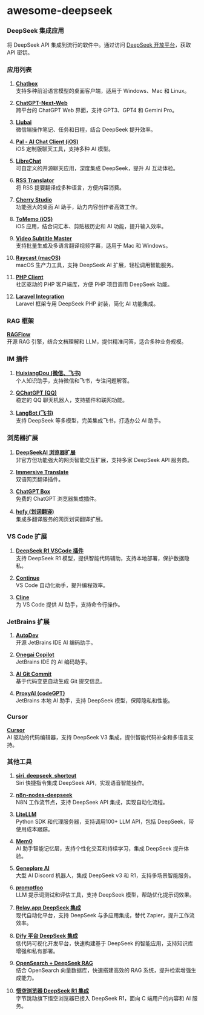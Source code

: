 # awesome-deepseek
### DeepSeek 集成应用

将 DeepSeek API 集成到流行的软件中。通过访问 [DeepSeek 开放平台](https://platform.deepseek.com/)，获取 API 密钥。

### 应用列表

1. **[Chatbox](https://github.com/deepseek-ai/awesome-deepseek-integration/blob/main/docs/chatbox/README.md)**  
   支持多种前沿语言模型的桌面客户端，适用于 Windows、Mac 和 Linux。

2. **[ChatGPT-Next-Web](https://github.com/deepseek-ai/awesome-deepseek-integration/blob/main/docs/chatgpt_next_web/README.md)**  
   跨平台的 ChatGPT Web 界面，支持 GPT3、GPT4 和 Gemini Pro。

3. **[Liubai](https://github.com/deepseek-ai/awesome-deepseek-integration/blob/main/docs/liubai/README.md)**  
   微信端操作笔记、任务和日程，结合 DeepSeek 提升效率。

4. **[Pal - AI Chat Client (iOS)](https://github.com/deepseek-ai/awesome-deepseek-integration/blob/main/docs/pal/README.md)**  
   iOS 定制版聊天工具，支持多种 AI 模型。

5. **[LibreChat](https://www.librechat.ai/docs/configuration/librechat_yaml/ai_endpoints/deepseek)**  
   可自定义的开源聊天应用，深度集成 DeepSeek，提升 AI 互动体验。

6. **[RSS Translator](https://github.com/deepseek-ai/awesome-deepseek-integration/blob/main/docs/rss_translator/README.md)**  
   将 RSS 提要翻译成多种语言，方便内容消费。

7. **[Cherry Studio](https://github.com/deepseek-ai/awesome-deepseek-integration/blob/main/docs/cherrystudio/README.md)**  
   功能强大的桌面 AI 助手，助力内容创作者高效工作。

8. **[ToMemo (iOS)](https://github.com/deepseek-ai/awesome-deepseek-integration/blob/main/docs/tomemo/README.md)**  
   iOS 应用，结合词汇本、剪贴板历史和 AI 功能，提升输入效率。

9. **[Video Subtitle Master](https://github.com/buxuku/video-subtitle-master)**  
   支持批量生成及多语言翻译视频字幕，适用于 Mac 和 Windows。

10. **[Raycast (macOS)](https://github.com/deepseek-ai/awesome-deepseek-integration/blob/main/docs/raycast/README.md)**  
    macOS 生产力工具，支持 DeepSeek AI 扩展，轻松调用智能服务。

11. **[PHP Client](https://github.com/deepseek-php/deepseek-php-client/blob/master/README.md)**  
    社区驱动的 PHP 客户端库，方便 PHP 项目调用 DeepSeek 功能。

12. **[Laravel Integration](https://github.com/deepseek-php/deepseek-php-client/blob/master/README.md)**  
    Laravel 框架专用 DeepSeek PHP 封装，简化 AI 功能集成。

### RAG 框架

**[RAGFlow](https://github.com/deepseek-ai/awesome-deepseek-integration/blob/main/docs/ragflow/README.md)**  
开源 RAG 引擎，结合文档理解和 LLM，提供精准问答，适合多种业务规模。

### IM 插件

1. **[HuixiangDou (微信、飞书)](https://github.com/deepseek-ai/awesome-deepseek-integration/blob/main/docs/huixiangdou/README_cn.md)**  
   个人知识助手，支持微信和飞书，专注问题解答。

2. **[QChatGPT (QQ)](https://github.com/RockChinQ/QChatGPT)**  
   稳定的 QQ 聊天机器人，支持插件和联网功能。

3. **[LangBot (飞书)](https://github.com/RockChinQ/LangBot)**  
   支持 DeepSeek 等多模型，完美集成飞书，打造办公 AI 助手。

### 浏览器扩展

1. **[DeepSeekAI 浏览器扩展](https://github.com/DeepLifeStudio/DeepSeekAI)**  
   非官方但功能强大的网页智能交互扩展，支持多家 DeepSeek API 服务商。

2. **[Immersive Translate](https://github.com/deepseek-ai/awesome-deepseek-integration/blob/main/docs/immersive_translate/README.md)**  
   双语网页翻译插件。

3. **[ChatGPT Box](https://github.com/deepseek-ai/awesome-deepseek-integration/blob/main/docs/chatgpt_box/README.md)**  
   免费的 ChatGPT 浏览器集成插件。

4. **[hcfy (划词翻译)](https://github.com/deepseek-ai/awesome-deepseek-integration/blob/main/docs/hcfy/README.md)**  
   集成多翻译服务的网页划词翻译扩展。

### VS Code 扩展

1. **[DeepSeek R1 VSCode 插件](https://marketplace.visualstudio.com/items?itemName=colourafredi.vscode-deepseek)**  
   支持 DeepSeek R1 模型，提供智能代码辅助，支持本地部署，保护数据隐私。

2. **[Continue](https://github.com/deepseek-ai/awesome-deepseek-integration/blob/main/docs/continue/README.md)**  
   VS Code 自动化助手，提升编程效率。

3. **[Cline](https://github.com/deepseek-ai/awesome-deepseek-integration/blob/main/docs/cline/README.md)**  
   为 VS Code 提供 AI 助手，支持命令行操作。

### JetBrains 扩展

1. **[AutoDev](https://ide.unitmesh.cc/quick-start)**  
   开源 JetBrains IDE AI 编码助手。

2. **[Onegai Copilot](https://plugins.jetbrains.com/plugin/21410-onegai-copilot)**  
   JetBrains IDE 的 AI 编码助手。

3. **[AI Git Commit](https://plugins.jetbrains.com/plugin/24851-ai-git-commit)**  
   基于代码变更自动生成 Git 提交信息。

4. **[ProxyAI (codeGPT)](https://github.com/DeepLifeStudio/DeepSeekAI)**  
   JetBrains 本地 AI 助手，支持 DeepSeek 模型，保障隐私和性能。

### Cursor

**[Cursor](https://www.cursor.com/)**  
AI 驱动的代码编辑器，支持 DeepSeek V3 集成，提供智能代码补全和多语言支持。

### 其他工具

1. **[siri_deepseek_shortcut](https://github.com/deepseek-ai/awesome-deepseek-integration/tree/main/docs/siri_deepseek_shortcut)**  
   Siri 快捷指令集成 DeepSeek API，实现语音智能操作。

2. **[n8n-nodes-deepseek](https://github.com/rubickecho/n8n-deepseek)**  
   N8N 工作流节点，支持 DeepSeek API 集成，实现自动化流程。

3. **[LiteLLM](https://github.com/BerriAI/litellm)**  
   Python SDK 和代理服务器，支持调用100+ LLM API，包括 DeepSeek，带使用成本跟踪。

4. **[Mem0](https://github.com/mem0ai/mem0)**  
   AI 助手智能记忆层，支持个性化交互和持续学习，集成 DeepSeek 提升体验。

5. **[Geneplore AI](https://geneplore.com/bot)**  
   大型 AI Discord 机器人，集成 DeepSeek v3 和 R1，支持多场景智能服务。

6. **[promptfoo](https://github.com/deepseek-ai/awesome-deepseek-integration/blob/main/docs/promptfoo/README.md)**  
   LLM 提示词测试和评估工具，支持 DeepSeek 模型，帮助优化提示词效果。

7. **[Relay.app DeepSeek 集成](https://www.relay.app/apps/deepseek/integrations)**  
   现代自动化平台，支持 DeepSeek 与多应用集成，替代 Zapier，提升工作流效率。

8. **[Dify 平台 DeepSeek 集成](https://docs.dify.ai/en/learn-more/use-cases/integrate-deepseek-to-build-an-ai-app)**  
   低代码可视化开发平台，快速构建基于 DeepSeek 的智能应用，支持知识库增强和私有部署。

9. **[OpenSearch + DeepSeek RAG](https://opensearch.org/blog/deepseek-integration-rag/)**  
   结合 OpenSearch 向量数据库，快速搭建高效的 RAG 系统，提升检索增强生成能力。

10. **[悟空浏览器 DeepSeek R1 集成](https://finance.sina.com.cn/tech/digi/2025-02-27/doc-inemwpwn7256421.shtml)**  
    字节跳动旗下悟空浏览器已接入 DeepSeek R1，面向 C 端用户的内容和 AI 服务。
